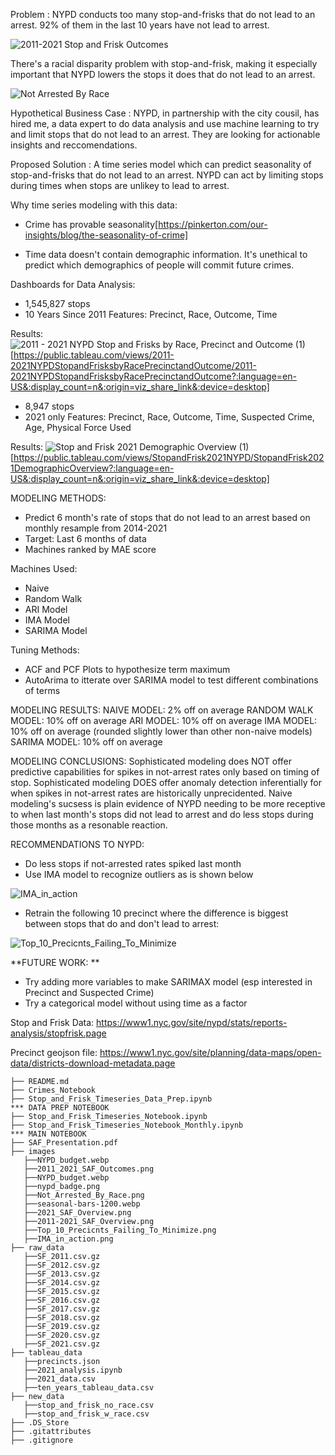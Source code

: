 Problem : NYPD conducts too many stop-and-frisks that do not lead to an arrest. 92% of them in the last 10 years have not lead to arrest.


![2011-2021 Stop and Frisk Outcomes](https://user-images.githubusercontent.com/8728172/192606536-a3481bd9-c2f6-4413-bb65-cabf7c4ecdf5.png)

There's a racial disparity problem with stop-and-frisk, making it especially important that NYPD lowers the stops it does that do not lead to an arrest. 



![Not Arrested By Race](https://user-images.githubusercontent.com/8728172/192607158-66c40036-7fdf-4e74-89e4-935aa0df5361.png)


Hypothetical Business Case : NYPD, in partnership with the city cousil, has hired me, a data expert to do data analysis and use machine learning to try and limit stops that do not lead to an arrest. They are looking for actionable insights and reccomendations.

Proposed Solution : A time series model which can predict seasonality of stop-and-frisks that do not lead to an arrest. NYPD can act by limiting stops during times when stops are unlikey to lead to arrest. 

Why time series modeling with this data:
- Crime has provable seasonality[https://pinkerton.com/our-insights/blog/the-seasonality-of-crime]

- Time data doesn't contain demographic information. It's unethical to predict which demographics of people will commit future crimes. 


Dashboards for Data Analysis: 
- 1,545,827 stops
- 10 Years Since 2011
Features: Precinct, Race, Outcome, Time 


Results: 
![2011 - 2021 NYPD Stop and Frisks by Race, Precinct and Outcome (1)](https://user-images.githubusercontent.com/8728172/192608798-453a0326-4ca3-460b-8960-c2f2b70a4beb.png)[https://public.tableau.com/views/2011-2021NYPDStopandFrisksbyRacePrecinctandOutcome/2011-2021NYPDStopandFrisksbyRacePrecinctandOutcome?:language=en-US&:display_count=n&:origin=viz_share_link&:device=desktop]

- 8,947 stops
- 2021 only
Features: Precinct, Race, Outcome, Time, Suspected Crime, Age, Physical Force Used


Results: 
![Stop and Frisk 2021 Demographic Overview (1)](https://user-images.githubusercontent.com/8728172/192609621-8f8c7133-059f-4000-8a81-9ecb3a5f7036.png)[https://public.tableau.com/views/StopandFrisk2021NYPD/StopandFrisk2021DemographicOverview?:language=en-US&:display_count=n&:origin=viz_share_link&:device=desktop]


MODELING METHODS:

- Predict 6 month's rate of stops that do not lead to an arrest based on monthly resample from 2014-2021
- Target: Last 6 months of data
- Machines ranked by MAE score 

Machines Used:
- Naive
- Random Walk
- ARI Model 
- IMA Model 
- SARIMA Model

Tuning Methods: 
- ACF and PCF Plots to hypothesize term maximum 
- AutoArima to itterate over SARIMA model to test different combinations of terms


MODELING RESULTS:
NAIVE MODEL: 2% off on average 
RANDOM WALK MODEL: 10% off on average 
ARI MODEL: 10% off on average 
IMA MODEL: 10% off on average (rounded slightly lower than other non-naive models) 
SARIMA MODEL: 10% off on average 

MODELING CONCLUSIONS:
Sophisticated modeling does NOT offer predictive capabilities for spikes in not-arrest rates only based on timing of stop. 
Sophisticated modeling DOES offer anomaly detection inferentially for when spikes in not-arrest rates are historically unprecidented. 
Naive modeling's sucsess is plain evidence of NYPD needing to be more receptive to when last month's stops did not lead to arrest and do less stops during those months as a resonable reaction. 

RECOMMENDATIONS TO NYPD: 
- Do less stops if not-arrested rates spiked last month
- Use IMA model to recognize outliers as is shown below

![IMA_in_action](https://user-images.githubusercontent.com/8728172/192613511-a0ab4dd6-3f2b-4848-94b4-098d732bf378.png)

- Retrain the following 10 precinct where the difference is biggest between stops that do and don't lead to arrest: 

![Top_10_Precicnts_Failing_To_Minimize](https://user-images.githubusercontent.com/8728172/192612851-9c2ab9e9-55f3-4e6a-84f1-b0fd398ecb4b.png)


**FUTURE WORK: **
- Try adding more variables to make SARIMAX model (esp interested in Precinct and Suspected Crime) 
- Try a categorical model without using time as a factor


Stop and Frisk Data: https://www1.nyc.gov/site/nypd/stats/reports-analysis/stopfrisk.page

Precinct geojson file: https://www1.nyc.gov/site/planning/data-maps/open-data/districts-download-metadata.page

``` 
├── README.md
├── Crimes_Notebook
├── Stop_and_Frisk_Timeseries_Data_Prep.ipynb                       *** DATA PREP NOTEBOOK
├── Stop_and_Frisk_Timeseries_Notebook.ipynb
├── Stop_and_Frisk_Timeseries_Notebook_Monthly.ipynb                *** MAIN NOTEBOOK
├── SAF_Presentation.pdf
├── images
   ├──NYPD_budget.webp
   ├──2011_2021_SAF_Outcomes.png
   ├──NYPD_budget.webp
   ├──nypd_badge.png
   ├──Not_Arrested_By_Race.png
   ├──seasonal-bars-1200.webp
   ├──2021_SAF_Overview.png
   ├──2011-2021_SAF_Overview.png
   ├──Top_10_Precicnts_Failing_To_Minimize.png
   ├──IMA_in_action.png
├── raw_data
   ├──SF_2011.csv.gz
   ├──SF_2012.csv.gz
   ├──SF_2013.csv.gz
   ├──SF_2014.csv.gz
   ├──SF_2015.csv.gz 
   ├──SF_2016.csv.gz 
   ├──SF_2017.csv.gz
   ├──SF_2018.csv.gz
   ├──SF_2019.csv.gz
   ├──SF_2020.csv.gz
   ├──SF_2021.csv.gz
├── tableau_data
   ├──precincts.json
   ├──2021_analysis.ipynb
   ├──2021_data.csv 
   ├──ten_years_tableau_data.csv 
├── new_data
   ├──stop_and_frisk_no_race.csv 
   ├──stop_and_frisk_w_race.csv 
├── .DS_Store
├── .gitattributes
├── .gitignore
```
